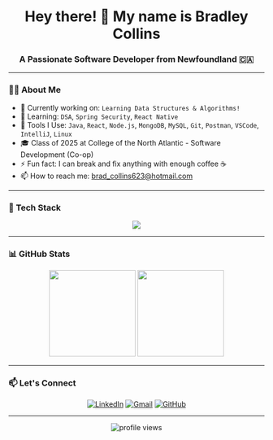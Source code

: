 <h1 align="center">Hey there! 👋 My name is Bradley Collins</h1>
<h3 align="center">A Passionate Software Developer from Newfoundland 🇨🇦</h3>

---

### 👨‍💻 About Me

- 💼 Currently working on: `Learning Data Structures & Algorithms!`
- 🧠 Learning: `DSA`, `Spring Security`, `React Native`
- 🧰 Tools I Use: `Java`, `React`, `Node.js`, `MongoDB`, `MySQL`, `Git`, `Postman`, `VSCode`, `IntelliJ`, `Linux`
- 🎓 Class of 2025 at College of the North Atlantic - Software Development (Co-op)
- ⚡ Fun fact: I can break and fix anything with enough coffee ☕
- 📫 How to reach me: [brad_collins623@hotmail.com](mailto:brad_collins623@hotmail.com)

---

### 🧰 Tech Stack

<div align="center">
  <img src="https://skillicons.dev/icons?i=java,spring,react,js,ts,nodejs,express,mongodb,mysql,html,css,git,github,postman,vscode,intellij,linux" />
</div>

---

### 📊 GitHub Stats

<div align="center">
  <img height="170px" src="https://github-readme-stats.vercel.app/api?username=bradleycollins&show_icons=true&theme=tokyonight" />
  <img height="170px" src="https://github-readme-stats.vercel.app/api/top-langs/?username=bradleycollins&layout=compact&theme=tokyonight" />
</div>

---

### 📫 Let's Connect

<p align="center">
  <a href="https://www.linkedin.com/in/YOUR_LINKEDIN/" target="_blank"><img alt="LinkedIn" src="https://img.shields.io/badge/LinkedIn-blue?style=for-the-badge&logo=linkedin"></a>
  <a href="mailto:collins.bradley.dev@gmail.com"><img alt="Gmail" src="https://img.shields.io/badge/Email-D14836?style=for-the-badge&logo=gmail&logoColor=white"></a>
  <a href="https://github.com/bradleycollins"><img alt="GitHub" src="https://img.shields.io/badge/GitHub-000000?style=for-the-badge&logo=github"></a>
</p>

---

<p align="center">
  <img src="https://komarev.com/ghpvc/?username=bradleycollins&label=Profile+Views&color=brightgreen" alt="profile views" />
</p>
